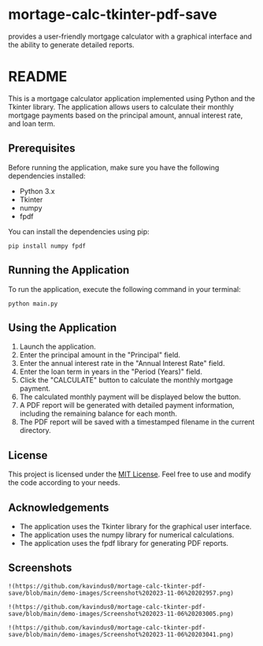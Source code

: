 # mortage-calc-tkinter-pdf-save
 provides a user-friendly mortgage calculator with a graphical interface and the ability to generate detailed reports.

 # README

This is a mortgage calculator application implemented using Python and the Tkinter library. The application allows users to calculate their monthly mortgage payments based on the principal amount, annual interest rate, and loan term.

## Prerequisites

Before running the application, make sure you have the following dependencies installed:

- Python 3.x
- Tkinter
- numpy
- fpdf

You can install the dependencies using pip:

```
pip install numpy fpdf
```

## Running the Application

To run the application, execute the following command in your terminal:

```
python main.py
```

## Using the Application

1. Launch the application.
2. Enter the principal amount in the "Principal" field.
3. Enter the annual interest rate in the "Annual Interest Rate" field.
4. Enter the loan term in years in the "Period (Years)" field.
5. Click the "CALCULATE" button to calculate the monthly mortgage payment.
6. The calculated monthly payment will be displayed below the button.
7. A PDF report will be generated with detailed payment information, including the remaining balance for each month.
8. The PDF report will be saved with a timestamped filename in the current directory.

## License

This project is licensed under the [MIT License](LICENSE). Feel free to use and modify the code according to your needs.

## Acknowledgements

- The application uses the Tkinter library for the graphical user interface.
- The application uses the numpy library for numerical calculations.
- The application uses the fpdf library for generating PDF reports.

 ## Screenshots
    !(https://github.com/kavindus0/mortage-calc-tkinter-pdf-save/blob/main/demo-images/Screenshot%202023-11-06%20202957.png)

    !(https://github.com/kavindus0/mortage-calc-tkinter-pdf-save/blob/main/demo-images/Screenshot%202023-11-06%20203005.png)

    !(https://github.com/kavindus0/mortage-calc-tkinter-pdf-save/blob/main/demo-images/Screenshot%202023-11-06%20203041.png)
